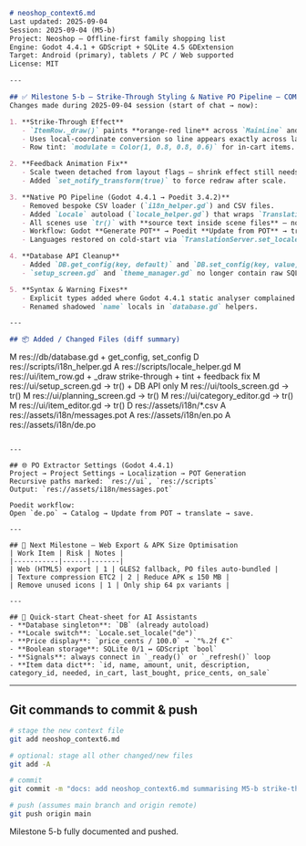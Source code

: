 ```markdown
# neoshop_context6.md
Last updated: 2025-09-04  
Session: 2025-09-04 (M5-b)  
Project: Neoshop – Offline-first family shopping list  
Engine: Godot 4.4.1 + GDScript + SQLite 4.5 GDExtension  
Target: Android (primary), tablets / PC / Web supported  
License: MIT

---

## ✅ Milestone 5-b – Strike-Through Styling & Native PO Pipeline – COMPLETE
Changes made during 2025-09-04 session (start of chat → now):

1. **Strike-Through Effect**  
   - `ItemRow._draw()` paints **orange-red line** across `MainLine` and `DescriptionLabel` when `in_cart = true`.  
   - Uses local-coordinate conversion so line appears exactly across labels regardless of row depth.  
   - Row tint: `modulate = Color(1, 0.8, 0.8, 0.6)` for in-cart items.

2. **Feedback Animation Fix**  
   - Scale tween detached from layout flags – shrink effect still needs some work, especially in shopping mode
   - Added `set_notify_transform(true)` to force redraw after scale.

3. **Native PO Pipeline (Godot 4.4.1 → Poedit 3.4.2)**  
   - Removed bespoke CSV loader (`i18n_helper.gd`) and CSV files.  
   - Added `Locale` autoload (`locale_helper.gd`) that wraps `TranslationServer.set_locale(code)` and stores choice in DB.  
   - All scenes use `tr()` with **source text inside scene files** – no double bookkeeping.  
   - Workflow: Godot **Generate POT** → Poedit **Update from POT** → translate → save → instant runtime switch.  
   - Languages restored on cold-start via `TranslationServer.set_locale(DB.get_config("language", "en"))`.

4. **Database API Cleanup**  
   - Added `DB.get_config(key, default)` and `DB.set_config(key, value)` – only public helpers used by UI code.  
   - `setup_screen.gd` and `theme_manager.gd` no longer contain raw SQL.

5. **Syntax & Warning Fixes**  
   - Explicit types added where Godot 4.4.1 static analyser complained (`dist: float`, `theme: String`, etc.).  
   - Renamed shadowed `name` locals in `database.gd` helpers.

---

## 📦 Added / Changed Files (diff summary)
```
M  res://db/database.gd                 + get_config, set_config
D  res://scripts/i18n_helper.gd
A  res://scripts/locale_helper.gd
M  res://ui/item_row.gd                 + _draw strike-through + tint + feedback fix
M  res://ui/setup_screen.gd             → tr() + DB API only
M  res://ui/tools_screen.gd             → tr()
M  res://ui/planning_screen.gd          → tr()
M  res://ui/category_editor.gd          → tr()
M  res://ui/item_editor.gd              → tr()
D  res://assets/i18n/*.csv
A  res://assets/i18n/messages.pot
A  res://assets/i18n/en.po
A  res://assets/i18n/de.po
```

---

## 🌐 PO Extractor Settings (Godot 4.4.1)
Project → Project Settings → Localization → POT Generation  
Recursive paths marked: `res://ui`, `res://scripts`  
Output: `res://assets/i18n/messages.pot`

Poedit workflow:  
Open `de.po` → Catalog → Update from POT → translate → save.

---

## 🎯 Next Milestone – Web Export & APK Size Optimisation
| Work Item | Risk | Notes |
|-----------|------|-------|
| Web (HTML5) export | 1 | GLES2 fallback, PO files auto-bundled |
| Texture compression ETC2 | 2 | Reduce APK ≤ 150 MB |
| Remove unused icons | 1 | Only ship 64 px variants |

---

## 🔧 Quick-start Cheat-sheet for AI Assistants
- **Database singleton**: `DB` (already autoload)  
- **Locale switch**: `Locale.set_locale("de")`  
- **Price display**: `price_cents / 100.0` → `"%.2f €"`  
- **Boolean storage**: SQLite 0/1 ↔ GDScript `bool`  
- **Signals**: always connect in `_ready()` or `_refresh()` loop  
- **Item data dict**: `id, name, amount, unit, description, category_id, needed, in_cart, last_bought, price_cents, on_sale`
```

--------------------------------------------------------
Git commands to commit & push
--------------------------------------------------------
```bash
# stage the new context file
git add neoshop_context6.md

# optional: stage all other changed/new files
git add -A

# commit
git commit -m "docs: add neoshop_context6.md summarising M5-b strike-through & PO pipeline changes"

# push (assumes main branch and origin remote)
git push origin main
```

Milestone 5-b fully documented and pushed.
